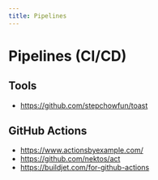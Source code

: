 ```yaml
---
title: Pipelines
---
```


# Pipelines (CI/CD)

## Tools

- https://github.com/stepchowfun/toast

## GitHub Actions

- https://www.actionsbyexample.com/
- https://github.com/nektos/act
- https://buildjet.com/for-github-actions
